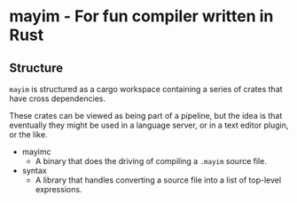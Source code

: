 # mayim - For fun compiler written in Rust

## Structure
`mayim` is structured as a cargo workspace containing a series of crates that have cross dependencies.

These crates can be viewed as being part of a pipeline, but the idea is that eventually they might be 
used in a language server, or in a text editor plugin, or the like.

* mayimc
  - A binary that does the driving of compiling a `.mayim` source file.
* syntax
  - A library that handles converting a source file into a list of top-level expressions.
